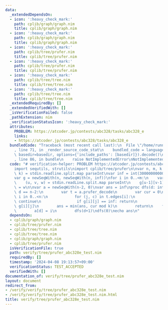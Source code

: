 ```yaml
---
data:
  _extendedDependsOn:
  - icon: ':heavy_check_mark:'
    path: cplib/graph/graph.nim
    title: cplib/graph/graph.nim
  - icon: ':heavy_check_mark:'
    path: cplib/graph/graph.nim
    title: cplib/graph/graph.nim
  - icon: ':heavy_check_mark:'
    path: cplib/tree/prufer.nim
    title: cplib/tree/prufer.nim
  - icon: ':heavy_check_mark:'
    path: cplib/tree/prufer.nim
    title: cplib/tree/prufer.nim
  - icon: ':heavy_check_mark:'
    path: cplib/tree/tree.nim
    title: cplib/tree/tree.nim
  - icon: ':heavy_check_mark:'
    path: cplib/tree/tree.nim
    title: cplib/tree/tree.nim
  _extendedRequiredBy: []
  _extendedVerifiedWith: []
  _isVerificationFailed: false
  _pathExtension: nim
  _verificationStatusIcon: ':heavy_check_mark:'
  attributes:
    PROBLEM: https://atcoder.jp/contests/abc328/tasks/abc328_e
    links:
    - https://atcoder.jp/contests/abc328/tasks/abc328_e
  bundledCode: "Traceback (most recent call last):\n  File \"/home/runner/.local/lib/python3.10/site-packages/onlinejudge_verify/documentation/build.py\"\
    , line 71, in _render_source_code_stat\n    bundled_code = language.bundle(stat.path,\
    \ basedir=basedir, options={'include_paths': [basedir]}).decode()\n  File \"/home/runner/.local/lib/python3.10/site-packages/onlinejudge_verify/languages/nim.py\"\
    , line 86, in bundle\n    raise NotImplementedError\nNotImplementedError\n"
  code: "# verification-helper: PROBLEM https://atcoder.jp/contests/abc328/tasks/abc328_e\n\
    import sequtils, strutils\nimport cplib/tree/prufer\n\nvar n, m, k: int\n(n, m,\
    \ k) = stdin.readline.split.map parseInt\nvar inf = int(300000000000000000)\n\
    var g = newSeqWith(n, newSeqWith(n, inf))\nfor i in 0..<m:\n    var u, v, w: int\n\
    \    (u, v, w) = stdin.readLine.split.map parseInt\n    g[u-1][v-1] = w\n    g[v-1][u-1]\
    \ = w\n\nvar a = newSeqWith(n-2, 0)\nvar ans = inf\nproc dfs(d: int) =\n    if\
    \ d == n-2:\n        var t = a.prufer_decode\n        var cur = 0\n        for\
    \ i in 0..<n:\n            for (j, c) in t.edges[i]:\n                if i < j:\
    \ continue\n                if g[i][j] == inf: return\n                cur +=\
    \ g[i][j]\n        ans = min(ans, cur mod k)\n        return\n    for i in 0..<n:\n\
    \        a[d] = i\n        dfs(d+1)\ndfs(0)\necho ans\n"
  dependsOn:
  - cplib/graph/graph.nim
  - cplib/tree/prufer.nim
  - cplib/tree/tree.nim
  - cplib/tree/tree.nim
  - cplib/graph/graph.nim
  - cplib/tree/prufer.nim
  isVerificationFile: true
  path: verify/tree/prufer_abc328e_test.nim
  requiredBy: []
  timestamp: '2024-04-08 19:13:57+09:00'
  verificationStatus: TEST_ACCEPTED
  verifiedWith: []
documentation_of: verify/tree/prufer_abc328e_test.nim
layout: document
redirect_from:
- /verify/verify/tree/prufer_abc328e_test.nim
- /verify/verify/tree/prufer_abc328e_test.nim.html
title: verify/tree/prufer_abc328e_test.nim
---
```


